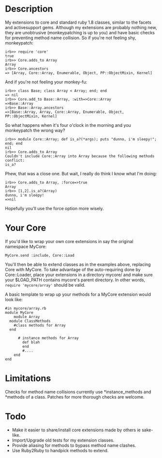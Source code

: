 Description
===========

My extensions to core and standard ruby 1.8 classes, similar to the facets and activesupport gems.
Although my extensions are probably nothing new, they are unobtrusive (monkeypatching is up to you)
and have basic checks for preventing method name collision.
So if you're not feeling shy, monkeypatch: 

	irb>> require 'core'
	true
	irb>> Core.adds_to Array
	Array
	irb>> Core.ancestors
	=> [Array, Core::Array, Enumerable, Object, PP::ObjectMixin, Kernel]
	
And if you're not feeling your monkey-fu:
	
	irb>> class Base; class Array < Array; end; end
	=> nil
	irb>> Core.add_to Base::Array, :with=>Core::Array
	=>Base::Array
	irb>> Base::Array.ancestors
	=>[Base::Array, Array, Core::Array, Enumerable, Object, PP::ObjectMixin, Kernel]

So what happens when it's four o'clock in the morning and you monkeypatch the wrong way?

	irb>> module Core::Array; def is_a?(*args); puts "dunno, i'm sleepy!"; end; end
	nil
	irb>> Core.adds_to Array
	Couldn't include Core::Array into Array because the following methods conflict:
	is_a?

Phew, that was a close one. But wait, I really do think I know what I'm doing:

	irb>> Core.adds_to Array, :force=>true
	Array
	irb>> [1,2].is_a?(Array)
	dunno, i'm sleepy!
	=>nil
	
Hopefully you'll use the force option more wisely.	

Your Core
=========
If you'd like to wrap your own core extensions in say the original namespace MyCore:
	
	MyCore.send :include, Core::Load

You'll then be able to extend classes as in the examples above, replacing Core with MyCore.
To take advantage of the auto-requiring done by Core::Loader, place your extensions
in a directory mycore/ and make sure your $LOAD\_PATH contains mycore's parent directory.
In other words, `require 'mycore/array'` should be valid.

A basic template to wrap up your methods for a MyCore extension would look like:

	#in mycore/array.rb
	module MyCore
		module Array
      module ClassMethods
        #class methods for Array
      end

		  # instance methods for Array
			def blah
			end
			#....
		end
	end
	

Limitations
===========

Checks for method name collisions currently use \*instance\_methods and *methods of a class.
Patches for more thorough checks are welcome.

Todo
====

* Make it easier to share/install core extensions made by others ie sake-like.
* Import/Upgrade old tests for my extension classes.
* Provide aliasing for methods to bypass method name clashes.
* Use Ruby2Ruby to handpick methods to extend.
